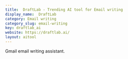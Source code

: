```yaml
---
title:  DraftLab - Trending AI tool for Email writing
display_name:  DraftLab
category: Email writing
category_slug: email-writing
key: draftlab_ai
website: https://draftlab.ai/
layout: aitool
---
```


Gmail email writing assistant.
